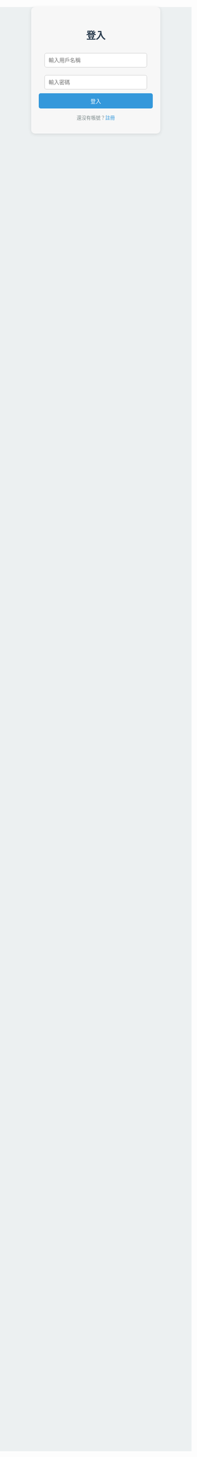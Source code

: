 <!DOCTYPE html>
<html lang="en">
<head>
  <meta charset="UTF-8">
  <meta name="viewport" content="width=device-width, initial-scale=1.0">
  <title>學習討論平台</title>
  <style>
    /* 全局樣式 */
    body {
      font-family: Arial, sans-serif;
      margin: 0;
      padding: 0;
      background-color: #ecf0f1;
    }
    h1, h2, h3 {
      color: #2c3e50;
    }
    a {
      text-decoration: none;
    }
    button {
      padding: 10px 20px;
      background-color: #3498db;
      color: white;
      border: none;
      border-radius: 5px;
      cursor: pointer;
    }
    button:hover {
      background-color: #2980b9;
    }
    .container {
      max-width: 900px;
      margin: 30px auto;
      padding: 20px;
      background: white;
      border-radius: 10px;
      box-shadow: 0 2px 10px rgba(0, 0, 0, 0.1);
    }
    .navbar {
      background-color: #2c3e50;
      color: white;
      padding: 15px;
      display: flex;
      justify-content: space-between;
      position: sticky;
      top: 0;
      z-index: 1000;
    }
    .navbar a {
      color: white;
      padding: 10px 15px;
      border-radius: 5px;
    }
    .navbar a:hover {
      background-color: #34495e;
    }
    .auth-container {
      width: 300px;
      margin: 100px auto;
      padding: 20px;
      background: #f7f7f7;
      border-radius: 10px;
      box-shadow: 0 2px 10px rgba(0, 0, 0, 0.1);
      text-align: center;
    }
    .auth-container h1 {
      font-size: 1.8em;
      margin-bottom: 20px;
      color: #2c3e50;
    }
    .auth-container form input {
      width: 90%;
      margin: 10px 0;
      padding: 10px;
      border: 1px solid #ccc;
      border-radius: 5px;
      font-size: 1em;
    }
    .auth-container form button {
      width: 100%;
      padding: 10px;
      font-size: 1em;
      background: #3498db;
      color: white;
      border: none;
      border-radius: 5px;
      cursor: pointer;
    }
    .auth-container form button:hover {
      background: #2980b9;
    }
    .auth-container p {
      margin-top: 10px;
      font-size: 0.9em;
      color: #7f8c8d;
    }
    .auth-container a {
      color: #3498db;
      text-decoration: none;
    }
    .auth-container a:hover {
      text-decoration: underline;
    }
    .threads {
      margin-top: 20px;
    }
    .thread {
      margin-bottom: 30px;
      background: #ffffff;
      padding: 15px;
      border-radius: 10px;
      box-shadow: 0 2px 5px rgba(0, 0, 0, 0.1);
    }
    .thread h3 {
      margin-bottom: 15px;
      font-size: 1.4em;
    }
    textarea {
      width: 100%;
      margin: 10px 0;
      padding: 10px;
      border: 1px solid #ccc;
      border-radius: 5px;
      font-size: 1em;
    }
    .comment {
      background: #f7f7f7;
      padding: 10px;
      border-radius: 5px;
      margin-bottom: 10px;
      border: 1px solid #ddd;
      word-wrap: break-word;
    }
    .actions {
      margin-top: 10px;
      display: flex;
      justify-content: space-between;
      max-width: 250px;
    }
    .actions button {
      font-size: 0.8em;
      padding: 5px 10px;
      border: 1px solid #ccc;
      border-radius: 5px;
      background-color: white;
      color: #3498db;
      cursor: pointer;
    }
    .actions button:hover {
      background-color: #ecf0f1;
    }
    .search-container {
      margin-bottom: 20px;
    }
    .search-container input {
      width: calc(100% - 40px);
      padding: 10px;
      border: 1px solid #ccc;
      border-radius: 5px;
    }
    .search-container button {
      margin-left: 5px;
    }
  </style>
</head>
<body>
  <!-- 導航欄 -->
  <div class="navbar" id="navbar" style="display: none;">
    <div>
      <a href="#" onclick="showDiscussion('chinese')">國文</a>
      <a href="#" onclick="showDiscussion('english')">英文</a>
      <a href="#" onclick="showDiscussion('math')">數學</a>
      <a href="#" onclick="showDiscussion('chemistry')">化學</a>
      <a href="#" onclick="showDiscussion('physics')">物理</a>
      <a href="#" onclick="showDiscussion('geography')">地理</a>
      <a href="#" onclick="showDiscussion('history')">歷史</a>
    </div>
  </div>

  <!-- 登入頁面 -->
  <div class="auth-container" id="login-container">
    <h1>登入</h1>
    <form onsubmit="handleLogin(event)">
      <input type="text" id="username" placeholder="輸入用戶名稱" required>
      <input type="password" id="password" placeholder="輸入密碼" required>
      <button type="submit">登入</button>
    </form>
    <p>還沒有帳號？<a href="#" onclick="switchToRegister()">註冊</a></p>
  </div>

  <!-- 註冊頁面 -->
  <div class="auth-container" id="register-container" style="display: none;">
    <h1>註冊</h1>
    <form onsubmit="handleRegister(event)">
      <input type="text" id="new-username" placeholder="輸入用戶名稱" required>
      <input type="password" id="new-password" placeholder="輸入密碼" required>
      <button type="submit">註冊</button>
    </form>
    <p>已經有帳號了？<a href="#" onclick="switchToLogin()">登入</a></p>
  </div>

  <!-- 討論區 -->
  <div class="container" id="discussion-container" style="display: none;">
    <div id="chinese" class="discussion">
      <h2>國文討論區</h2>
      <input type="text" placeholder="搜尋討論串" oninput="searchThreads('chinese', this.value)" />
      <button type="button" onclick="createNewThread('chinese')">新增討論串</button>
      <div id="chinese-threads" class="threads"></div>
    </div>
    <div id="english" class="discussion" style="display: none;">
      <h2>英文討論區</h2>
      <input type="text" placeholder="搜尋討論串" oninput="searchThreads('english', this.value)" />
      <button type="button" onclick="createNewThread('math')">新增討論串</button>
      <div id="english-threads" class="threads"></div>
    </div>
    <div id="math" class="discussion" style="display: none;">
      <h2>數學討論區</h2>
      <input type="text" placeholder="搜尋討論串" oninput="searchThreads('math', this.value)" />
      <button type="button" onclick="createNewThread('math')">新增討論串</button>
      <div id="math-threads" class="threads"></div>
    </div>
    <div id="chemistry" class="discussion" style="display: none;">
      <h2>化學討論區</h2>
      <input type="text" placeholder="搜尋討論串" oninput="searchThreads('chemistry', this.value)" />
      <button type="button" onclick="createNewThread('chemistry')">新增討論串</button>
      <div id="chemistry-threads" class="threads"></div>
    </div>
    <div id="physics" class="discussion" style="display: none;">
      <h2>物理討論區</h2>
      <input type="text" placeholder="搜尋討論串" oninput="searchThreads('physics', this.value)" />
      <button type="button" onclick="createNewThread('physics')">新增討論串</button>
      <div id="physics-threads" class="threads"></div>
    </div>
    <div id="geography" class="discussion" style="display: none;">
      <h2>地理討論區</h2>
      <input type="text" placeholder="搜尋討論串" oninput="searchThreads('geography', this.value)" />
      <button type="button" onclick="createNewThread('geography')">新增討論串</button>
      <div id="geography-threads" class="threads"></div>
    </div>
    <div id="history" class="discussion" style="display: none;">
      <h2>歷史討論區</h2>
      <input type="text" placeholder="搜尋討論串" oninput="searchThreads('history', this.value)" />
      <button type="button" onclick="createNewThread('history')">新增討論串</button>
      <div id="history-threads" class="threads"></div>
    </div>
    <!-- 圖片上傳表單 -->
  <form id="uploadForm" enctype="multipart/form-data">
    <label for="imageUpload">選擇圖片上傳：</label>
    <input type="file" id="imageUpload" name="image" accept="image/*" required />
    <button type="submit">上傳圖片</button>
  </form>
  
  <!-- 用於顯示已上傳的圖片 -->
  <div id="uploadedImages"></div>
  </div>

  <script>
    function showDiscussion(subject) {
  // 隱藏所有討論區
  const discussions = document.querySelectorAll('.discussion');
  discussions.forEach(discussion => discussion.style.display = 'none');

  // 顯示選中的討論區
  const selectedDiscussion = document.getElementById(subject);
  selectedDiscussion.style.display = 'block';

  // 從後端獲取該主題的討論串資料
  fetch(`/threads/${subject}`)
    .then(response => response.json())
    .then(data => {
      const threadContainer = document.getElementById(`${subject}-threads`);
      threadContainer.innerHTML = ''; // 清空原有內容
      data.forEach(thread => {
        const threadElement = document.createElement('div');
        threadElement.classList.add('thread');
        threadElement.innerHTML = `
          <h3>${thread.title}</h3>
          <textarea placeholder="新增留言"></textarea>
          <button onclick="addComment(this)">提交留言</button>
          <div class="comments"></div>
        `;
        threadContainer.appendChild(threadElement);
      });
    });
    }
    const users = [];
    let currentUser = null;

    // 切換註冊與登入
    function switchToRegister() {
      document.getElementById('login-container').style.display = 'none';
      document.getElementById('register-container').style.display = 'block';
    }

    function switchToLogin() {
      document.getElementById('login-container').style.display = 'block';
      document.getElementById('register-container').style.display = 'none';
    }

    function handleRegister(event) {
  event.preventDefault();
  const username = document.getElementById('new-username').value.trim();
  const password = document.getElementById('new-password').value;

  // 取得現有使用者資料
  const users = JSON.parse(localStorage.getItem('users')) || [];
  if (users.some(user => user.username === username)) {
    alert('用戶名稱已被註冊');
    return;
  }

  // 新增使用者到 localStorage
  users.push({ username, password });
  localStorage.setItem('users', JSON.stringify(users));
  alert('註冊成功，請登入');
  switchToLogin();
    }

    function handleLogin(event) {
  event.preventDefault();
  const username = document.getElementById('username').value.trim();
  const password = document.getElementById('password').value;

  // 從 localStorage 取出使用者資料
  const users = JSON.parse(localStorage.getItem('users')) || [];
  const user = users.find(user => user.username === username && user.password === password);

  if (user) {
    alert('登入成功');
    currentUser = user.username;
    document.getElementById('login-container').style.display = 'none';
    document.getElementById('discussion-container').style.display = 'block';
    document.getElementById('navbar').style.display = 'flex';
  } else {
    alert('用戶名稱或密碼錯誤');
  }
    }

    function logout() {
      currentUser = null;
      alert('已登出');
      document.getElementById('discussion-container').style.display = 'none';
      document.getElementById('login-container').style.display = 'block';
      document.getElementById('navbar').style.display = 'none';
    }

    function showDiscussion(subject) {
      const discussions = document.querySelectorAll('.discussion');
      discussions.forEach(discussion => discussion.style.display = 'none');
      document.getElementById(subject).style.display = 'block';
    }

    function createNewThread(subject) {
  const title = prompt("請輸入討論串標題：");
  if (title) {
    // 獲取已存在的討論串，若無則初始化
    const storedThreads = JSON.parse(localStorage.getItem(`${subject}-threads`)) || [];

    // 新增討論串資料
    const thread = { title, comments: [] };
    storedThreads.push(thread);

    // 存回 localStorage
    localStorage.setItem(`${subject}-threads`, JSON.stringify(storedThreads));

    // 更新 UI
    loadThreads(subject);
  }
}

    function loadThreads(subject) {
  const threadContainer = document.getElementById(`${subject}-threads`);
  threadContainer.innerHTML = ""; // 清空現有 DOM

  // 從 localStorage 加載討論串資料
  const storedThreads = JSON.parse(localStorage.getItem(`${subject}-threads`)) || [];

  // 更新 UI
  storedThreads.forEach((thread, index) => {
    const threadElement = document.createElement("div");
    threadElement.classList.add("thread");
    threadElement.innerHTML = `
      <h3>${thread.title}</h3>
      <button onclick="editThread('${subject}', ${index})">編輯標題</button>
      <button onclick="deleteThread('${subject}', ${index})">刪除討論串</button>
      <textarea placeholder="新增留言"></textarea>
      <button onclick="addComment(this, '${subject}', ${index})">提交留言</button>
      <div class="comments"></div>
    `;

    // 加載留言與回覆
    const commentsContainer = threadElement.querySelector(".comments");
    thread.comments.forEach((comment, commentIndex) => {
      const commentElement = document.createElement("div");
      commentElement.classList.add("comment");
      commentElement.innerHTML = `
        <p><strong>${comment.user}:</strong> ${comment.content}</p>
        <div class="actions">
          <button onclick="replyToComment(this, '${subject}', ${index}, ${commentIndex})">回覆</button>
          <button onclick="editComment(this, '${subject}', ${index}, ${commentIndex})">編輯</button>
          <button onclick="deleteComment(this, '${subject}', ${index}, ${commentIndex})">刪除</button>
        </div>
        <div class="replies"></div>
      `;

      // 加載回覆
      const repliesContainer = commentElement.querySelector(".replies");
      comment.replies?.forEach(reply => {
        const replyElement = document.createElement("div");
        replyElement.classList.add("comment");
        replyElement.innerHTML = `
          <p><strong>${reply.user}:</strong> ${reply.content}</p>
        `;
        repliesContainer.appendChild(replyElement);
      });

      commentsContainer.appendChild(commentElement);
    });

    threadContainer.appendChild(threadElement);
  });
}

// 頁面載入時自動加載討論串
document.addEventListener("DOMContentLoaded", () => {
  const subjects = ["chinese", "english", "math", "chemistry", "physics", "geography", "history"];
  subjects.forEach(subject => loadThreads(subject));
});

    
    function addComment(buttonElement) {
  const commentText = buttonElement.previousElementSibling.value;
  const commentContainer = buttonElement.nextElementSibling;

  if (commentText) {
    const comment = document.createElement("div");
    comment.classList.add("comment");
    comment.innerHTML = `
      <p><strong>${currentUser}:</strong> ${commentText}</p>
      <div class="actions">
        <button onclick="replyToComment(this)">回覆</button>
        <button onclick="editComment(this)">編輯</button>
        <button onclick="deleteComment(this)">刪除</button>
      </div>
      <div class="replies"></div>
    `;
    commentContainer.appendChild(comment);
    buttonElement.previousElementSibling.value = "";

    // 儲存留言到 localStorage
    const subject = commentContainer.closest(".discussion").id; // 獲取目前討論區 ID
    const storedComments = JSON.parse(localStorage.getItem(subject)) || [];
    storedComments.push({
      user: currentUser,
      content: commentText,
      replies: []
    });
    localStorage.setItem(subject, JSON.stringify(storedComments));
  }
}
    function loadComments(subject) {
  const threadContainer = document.getElementById(`${subject}-threads`);
  threadContainer.innerHTML = ""; // 清空原有內容

  const storedComments = JSON.parse(localStorage.getItem(subject)) || [];
  storedComments.forEach((comment) => {
    const commentElement = document.createElement("div");
    commentElement.classList.add("comment");
    commentElement.innerHTML = `
      <p><strong>${comment.user}:</strong> ${comment.content}</p>
      <div class="actions">
        <button onclick="replyToComment(this)">回覆</button>
        <button onclick="editComment(this)">編輯</button>
        <button onclick="deleteComment(this)">刪除</button>
      </div>
      <div class="replies"></div>
    `;
    threadContainer.appendChild(commentElement);
  });
}
    //編輯討論串
    function editThread(subject, index) {
  const newTitle = prompt("請輸入新的討論串標題：");
  if (newTitle) {
    const storedThreads = JSON.parse(localStorage.getItem(`${subject}-threads`));
    storedThreads[index].title = newTitle;
    localStorage.setItem(`${subject}-threads`, JSON.stringify(storedThreads));
    loadThreads(subject);
  }
    }
    //刪除討論串
    function deleteThread(subject, index) {
  if (confirm("確定要刪除此討論串嗎？")) {
    const storedThreads = JSON.parse(localStorage.getItem(`${subject}-threads`));
    storedThreads.splice(index, 1);
    localStorage.setItem(`${subject}-threads`, JSON.stringify(storedThreads));
    loadThreads(subject);
  }
    }

// 頁面載入時調用
document.addEventListener("DOMContentLoaded", () => {
  const subjects = ["chinese", "english", "math", "chemistry", "physics", "geography", "history"];
  subjects.forEach((subject) => loadComments(subject));
});

    function replyToComment(buttonElement, subject, threadIndex) {
  const replyText = prompt("請輸入回覆內容：");
  if (replyText) {
    const replyContainer = buttonElement.parentElement.nextElementSibling;

    // 獲取留言的索引
    const commentIndex = Array.from(replyContainer.parentElement.parentElement.children).indexOf(replyContainer.parentElement);

    // 從 localStorage 讀取討論串資料
    const storedThreads = JSON.parse(localStorage.getItem(`${subject}-threads`)) || [];
    const targetThread = storedThreads[threadIndex];

    // 確保目標討論串的留言資料結構存在
    if (!targetThread.comments[commentIndex].replies) {
      targetThread.comments[commentIndex].replies = [];
    }

    // 新增回覆
    targetThread.comments[commentIndex].replies.push({
      user: currentUser,
      content: replyText
    });

    // 更新 localStorage
    localStorage.setItem(`${subject}-threads`, JSON.stringify(storedThreads));

    // 在頁面上新增回覆
    const reply = document.createElement("div");
    reply.classList.add("comment");
    reply.innerHTML = `
      <p><strong>${currentUser}:</strong> ${replyText}</p>
      <div class="actions">
        <button onclick="replyToComment(this, '${subject}', ${threadIndex})">回覆</button>
        <button onclick="editComment(this)">編輯</button>
        <button onclick="deleteComment(this)">刪除</button>
      </div>
    `;
    replyContainer.appendChild(reply);
  }
}

    function editComment(buttonElement) {
      const comment = buttonElement.parentElement.previousElementSibling;
      const newCommentText = prompt("請編輯留言內容：", comment.innerText);
      if (newCommentText) {
        comment.innerHTML = `<strong>${currentUser}:</strong> ${newCommentText}`;
      }
    }

    function deleteComment(buttonElement) {
      const comment = buttonElement.parentElement.parentElement;
      comment.remove();
    }

    function searchThreads(subject, query) {
      const threads = document.querySelectorAll(`#${subject}-threads .thread`);
      threads.forEach(thread => {
        const title = thread.querySelector('h3').innerText;
        thread.style.display = title.includes(query) ? 'block' : 'none';
      });
    }
  </script>
</body>
</html>
